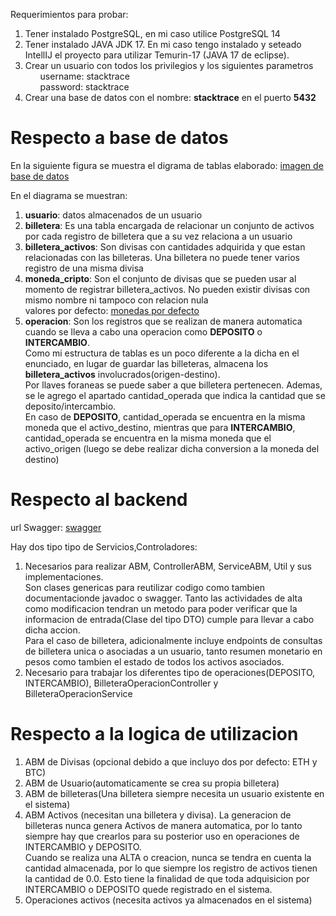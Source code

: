 Requerimientos para probar:<br>
<ol>
    <li>Tener instalado PostgreSQL, en mi caso utilice PostgreSQL 14</li>
    <li>Tener instalado JAVA JDK 17. En mi caso tengo instalado y seteado IntellIJ el proyecto para utilizar Temurin-17 (JAVA 17 de eclipse).
    <li>Crear un usuario con todos los privilegios y los siguientes parametros
        <ol>username: stacktrace</ol>
        <ol>password: stacktrace</ol>
    </li>
    <li>Crear una base de datos con el nombre: <b>stacktrace</b> en el puerto <b> 5432 </b></li>
</ol>
<h1> Respecto a base de datos </h1>
En la siguiente figura se muestra el digrama de tablas elaborado: <a href="https://user-images.githubusercontent.com/106817372/207612382-333d8b3c-7e4b-44e5-a805-407b53a35313.png">imagen de base de datos</a><br> 

En el diagrama se muestran: <br>
<ol>
    <li><b>usuario</b>: datos almacenados de un usuario</li>
    <li><b>billetera</b>: Es una tabla encargada de relacionar un conjunto de activos por cada registro de billetera que a su vez relaciona a un usuario</li>
    <li><b>billetera_activos</b>: Son divisas con cantidades adquirida  y que estan relacionadas con las billeteras. Una billetera no puede tener varios registro de una misma divisa</li>
    <li><b>moneda_cripto</b>: Son el conjunto de divisas que se pueden usar al momento de registrar billetera_activos. No pueden existir divisas con mismo nombre ni tampoco con relacion nula<br>
        valores por defecto:
        <a href="https://user-images.githubusercontent.com/106817372/207618625-b8b37ad7-1b51-4ccd-b094-6a5e01bac6c6.png">monedas por defecto</a>
    </li>
    <li><b>operacion</b>: Son los registros que se realizan de manera automatica cuando se lleva a cabo una operacion como <b>DEPOSITO</b> o <b>INTERCAMBIO</b>.<br>
        Como mi estructura de tablas es un poco diferente a la dicha en el enunciado, en lugar de guardar las billeteras, almacena los <b>billetera_activos</b> involucrados(origen-destino).<br>
        Por llaves foraneas se puede saber a que billetera pertenecen. Ademas, se le agrego el apartado cantidad_operada que indica la cantidad que se deposito/intercambio.<br>
        En caso de <b>DEPOSITO</b>, cantidad_operada se encuentra en la misma moneda que el activo_destino, mientras que para <b>INTERCAMBIO</b>, cantidad_operada se encuentra en la misma moneda que el activo_origen (luego se debe realizar dicha conversion a la moneda del destino)    
    </li>
</ol>

<h1> Respecto al backend </h1>
url Swagger: <a href="http://localhost:8080/swagger-ui/index.html">swagger</a>

Hay dos tipo tipo de Servicios,Controladores: <br>
<ol>
    <li>Necesarios para realizar ABM, ControllerABM, ServiceABM, Util y sus implementaciones. <br>
        Son clases genericas para reutilizar codigo como tambien documentacionde javadoc o swagger.
        Tanto las actividades de alta como modificacion tendran un metodo para poder verificar que la informacion de entrada(Clase del tipo DTO) cumple para llevar a cabo dicha accion.<br>
        Para el caso de billetera, adicionalmente incluye endpoints de consultas de billetera unica o asociadas a un usuario, tanto resumen monetario en pesos como tambien el estado de todos los activos asociados.
    </li>
    <li>
        Necesario para trabajar los diferentes tipo de operaciones(DEPOSITO, INTERCAMBIO), BilleteraOperacionController y BilleteraOperacionService
    </li>
</ol>

<h1> Respecto a la logica de utilizacion </h1>
<ol>
    <li>ABM de Divisas (opcional debido a que incluyo dos por defecto: ETH y BTC)</li>
    <li>ABM de Usuario(automaticamente se crea su propia billetera)</li>
    <li>ABM de billeteras(Una billetera siempre necesita un usuario existente en el sistema)</li>
    <li>ABM Activos (necesitan una billetera y divisa). La generacion de billeteras nunca genera Activos de manera automatica, por lo tanto siempre hay que crearlos para su posterior uso en operaciones de INTERCAMBIO y DEPOSITO.<br>
        Cuando se realiza una ALTA o creacion, nunca se tendra en cuenta la cantidad almacenada, por lo que siempre los registro de activos tienen la cantidad de 0.0. Esto tiene la finalidad de que toda adquisicion por INTERCAMBIO o DEPOSITO quede registrado en el sistema.
    </li>
    <li>Operaciones activos (necesita activos ya almacenados en el sistema)</li>
</ol>
